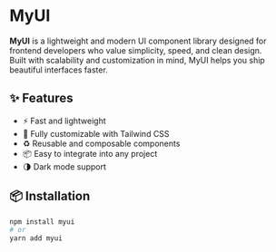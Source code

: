 # MyUI

**MyUI** is a lightweight and modern UI component library designed for frontend developers who value simplicity, speed, and clean design.  
Built with scalability and customization in mind, MyUI helps you ship beautiful interfaces faster.

## ✨ Features

- ⚡ Fast and lightweight
- 🎨 Fully customizable with Tailwind CSS
- ♻️ Reusable and composable components
- 📦 Easy to integrate into any project
- 🌗 Dark mode support

## 📦 Installation

```bash
npm install myui
# or
yarn add myui


